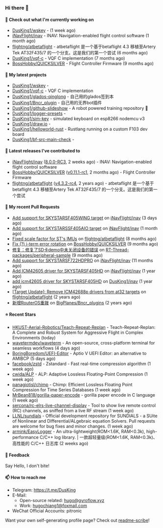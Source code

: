 ### Hi there 👋

#### 👷 Check out what I'm currently working on

- [DusKing1/wskey](https://github.com/DusKing1/wskey) -  (1 week ago)
- [iNavFlight/inav](https://github.com/iNavFlight/inav) - INAV: Navigation-enabled flight control software (1 month ago)
- [flightng/atbetaflight](https://github.com/flightng/atbetaflight) - atbetaflight 是一个基于betaflight 4.3  移植至Artery Tek AT32F435/7 的一个分支。这是我们的第一个尝试 (6 months ago)
- [DusKing1/vqf-c](https://github.com/DusKing1/vqf-c) - VQF C implementation (7 months ago)
- [BossHobby/QUICKSILVER](https://github.com/BossHobby/QUICKSILVER) - Flight Controller Firmware (9 months ago)

#### 🌱 My latest projects

- [DusKing1/wskey](https://github.com/DusKing1/wskey) - 
- [DusKing1/vqf-c](https://github.com/DusKing1/vqf-c) - VQF C implementation
- [DusKing1/glados-qinglong](https://github.com/DusKing1/glados-qinglong) - 自己用的glados签到本
- [DusKing1/Bncr_plugin](https://github.com/DusKing1/Bncr_plugin) - 自己用的无界bot插件
- [DusKing1/github-slideshow](https://github.com/DusKing1/github-slideshow) - A robot powered training repository :robot:
- [DusKing1/logger-presets](https://github.com/DusKing1/logger-presets) - 
- [DusKing1/sim-key](https://github.com/DusKing1/sim-key) - simulated keyboard on esp8266 nodemcu v3
- [DusKing1/draw.io](https://github.com/DusKing1/draw.io) - 
- [DusKing1/helloworld-rust](https://github.com/DusKing1/helloworld-rust) - Rustlang running on a custom F103 dev board
- [DusKing1/bf-src-main-check](https://github.com/DusKing1/bf-src-main-check) - 

#### 🔭 Latest releases I've contributed to

- [iNavFlight/inav](https://github.com/iNavFlight/inav) ([8.0.0-RC3](https://github.com/iNavFlight/inav/releases/tag/8.0.0-RC3), 2 weeks ago) - INAV: Navigation-enabled flight control software
- [BossHobby/QUICKSILVER](https://github.com/BossHobby/QUICKSILVER) ([v0.11.1-rc1](https://github.com/BossHobby/QUICKSILVER/releases/tag/v0.11.1-rc1), 2 months ago) - Flight Controller Firmware
- [flightng/atbetaflight](https://github.com/flightng/atbetaflight) ([v4.3.2-rc4](https://github.com/flightng/atbetaflight/releases/tag/v4.3.2-rc4), 2 years ago) - atbetaflight 是一个基于betaflight 4.3  移植至Artery Tek AT32F435/7 的一个分支。这是我们的第一个尝试

#### 🔨 My recent Pull Requests

- [Add support for SKYSTARSF405WING target](https://github.com/iNavFlight/inav/pull/10561) on [iNavFlight/inav](https://github.com/iNavFlight/inav) (3 days ago)
- [Add support for SKYSTARSSF405AIO target](https://github.com/iNavFlight/inav/pull/10469) on [iNavFlight/inav](https://github.com/iNavFlight/inav) (1 month ago)
- [Fixed scale factor for ST&#39;s IMUs](https://github.com/flightng/atbetaflight/pull/63) on [flightng/atbetaflight](https://github.com/flightng/atbetaflight) (8 months ago)
- [Fix (?) i-term error rotation](https://github.com/BossHobby/QUICKSILVER/pull/115) on [BossHobby/QUICKSILVER](https://github.com/BossHobby/QUICKSILVER) (9 months ago)
- [修复：修复了SD卡demo中未关闭设备的错误](https://github.com/RT-Thread-packages/peripheral-sample/pull/32) on [RT-Thread-packages/peripheral-sample](https://github.com/RT-Thread-packages/peripheral-sample) (9 months ago)
- [Add support for SKYSTARSF722HDPRO](https://github.com/iNavFlight/inav/pull/9630) on [iNavFlight/inav](https://github.com/iNavFlight/inav) (11 months ago)
- [Add ICM42605 driver for SKYSTARSF405HD](https://github.com/iNavFlight/inav/pull/9370) on [iNavFlight/inav](https://github.com/iNavFlight/inav) (1 year ago)
- [add icm42605 driver for SKYSTARSF405HD](https://github.com/DusKing1/inav/pull/83) on [DusKing1/inav](https://github.com/DusKing1/inav) (1 year ago)
- [[Target Update]: Remove ICM42688p drivers from at32 targets](https://github.com/flightng/atbetaflight/pull/57) on [flightng/atbetaflight](https://github.com/flightng/atbetaflight) (2 years ago)
- [新增RouterOS重拨](https://github.com/BigPlanes/Bncr_plugins/pull/6) on [BigPlanes/Bncr_plugins](https://github.com/BigPlanes/Bncr_plugins) (2 years ago)

#### ⭐ Recent Stars

- [HKUST-Aerial-Robotics/Teach-Repeat-Replan](https://github.com/HKUST-Aerial-Robotics/Teach-Repeat-Replan) - Teach-Repeat-Replan: A Complete and Robust System for Aggressive Flight in Complex Environments (today)
- [wavetermdev/waveterm](https://github.com/wavetermdev/waveterm) - An open-source, cross-platform terminal for seamless workflows (4 days ago)
- [BoringBoredom/UEFI-Editor](https://github.com/BoringBoredom/UEFI-Editor) - Aptio V UEFI Editor: an alternative to AMIBCP (5 days ago)
- [facebook/zstd](https://github.com/facebook/zstd) - Zstandard - Fast real-time compression algorithm (1 week ago)
- [cwida/ALP](https://github.com/cwida/ALP) - ALP: Adaptive Lossless Floating-Point Compression (1 week ago)
- [panagiotisl/chimp](https://github.com/panagiotisl/chimp) - Chimp: Efficient Lossless Floating Point Compression for Time Series Databases (1 week ago)
- [MrBean818/gorilla-paper-encode](https://github.com/MrBean818/gorilla-paper-encode) - gorilla paper encode in C language  (1 week ago)
- [sercona/rc-elrs-live-channel-display](https://github.com/sercona/rc-elrs-live-channel-display) - Tool to show live remote control (RC) channels, as sniffed from a live RF stream (1 week ago)
- [LLNL/sundials](https://github.com/LLNL/sundials) - Official development repository for SUNDIALS - a SUite of Nonlinear and DIfferential/ALgebraic equation Solvers. Pull requests are welcome for bug fixes and minor changes. (1 week ago)
- [armink/EasyLogger](https://github.com/armink/EasyLogger) - An ultra-lightweight(ROM&lt;1.6K, RAM&lt;0.3k), high-performance C/C&#43;&#43; log library. | 一款超轻量级(ROM&lt;1.6K, RAM&lt;0.3k)、高性能的 C/C&#43;&#43; 日志库 (2 weeks ago)

#### 💬 Feedback

Say Hello, I don't bite!

#### 📫 How to reach me

- Telegram: https://t.me/DusKing
- E-Mail:
  - Open-source related: hugo@gyroflow.xyz
  - Work: hugochiang1@foxmail.com
- WeChat Official Accounts: pitronic

Want your own self-generating profile page? Check out [readme-scribe](https://github.com/muesli/readme-scribe)!
